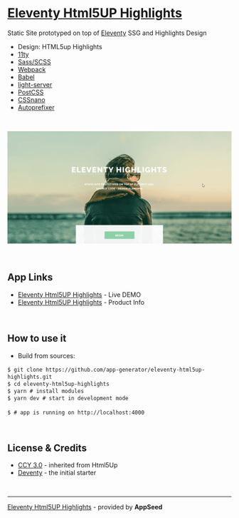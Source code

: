 # [Eleventy Html5UP Highlights](https://appseed.us/static-site/eleventy-html5up-highlights)

Static Site prototyped on top of [Eleventy](https://www.11ty.io/) SSG and Highlights Design  

- Design: HTML5up Highlights
- [11ty](https://www.11ty.io/)
- [Sass/SCSS](https://github.com/sass/node-sass)
- [Webpack](https://webpack.js.org/)
- [Babel](https://babeljs.io/)
- [light-server](https://github.com/txchen/light-server)
- [PostCSS](https://postcss.org/)
- [CSSnano](https://cssnano.co/)
- [Autoprefixer](https://github.com/postcss/autoprefixer)

<br />

![Eleventy Html5UP Highlights - Gif animated intro.](https://github.com/app-generator/static/blob/master/products/eleventy-html5up-highlights-intro.gif?raw=true)

<br />

## App Links

- [Eleventy Html5UP Highlights](https://eleventy-html5up-highlights.appseed.us) - Live DEMO
- [Eleventy Html5UP Highlights](https://appseed.us/static-site/eleventy-html5up-highlights) - Product Info

<br />

## How to use it

- Build from sources:

```
$ git clone https://github.com/app-generator/eleventy-html5up-highlights.git
$ cd eleventy-html5up-highlights
$ yarn # install modules
$ yarn dev # start in development mode

$ # app is running on http://localhost:4000
```

<br />

## License & Credits

- [CCY 3.0](https://html5up.net/license) - inherited from Html5Up
- [Deventy](https://github.com/ianrose/deventy) - the initial starter 

<br />

---
[Eleventy Html5UP Highlights](https://appseed.us/static-site/eleventy-html5up-highlights) - provided by **AppSeed**

